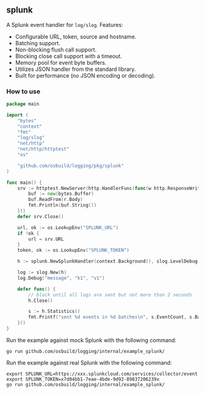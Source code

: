 ## splunk

A Splunk event handler for `log/slog`. Features:

* Configurable URL, token, source and hostname.
* Batching support.
* Non-blocking flush call support.
* Blocking close call support with a timeout.
* Memory pool for event byte buffers.
* Utilizes JSON handler from the standard library.
* Built for performance (no JSON encoding or decoding).

### How to use

```go
package main

import (
	"bytes"
	"context"
	"fmt"
	"log/slog"
	"net/http"
	"net/http/httptest"
	"os"

	"github.com/osbuild/logging/pkg/splunk"
)

func main() {
	srv := httptest.NewServer(http.HandlerFunc(func(w http.ResponseWriter, r *http.Request) {
		buf := new(bytes.Buffer)
		buf.ReadFrom(r.Body)
		fmt.Println(buf.String())
	}))
	defer srv.Close()

	url, ok := os.LookupEnv("SPLUNK_URL")
	if !ok {
		url = srv.URL
	}
	token, ok := os.LookupEnv("SPLUNK_TOKEN")

	h := splunk.NewSplunkHandler(context.Background(), slog.LevelDebug, url, token, "source", "hostname")

	log := slog.New(h)
	log.Debug("message", "k1", "v1")

	defer func() {
		// block until all logs are sent but not more than 2 seconds
		h.Close()

		s := h.Statistics()
		fmt.Printf("sent %d events in %d batches\n", s.EventCount, s.BatchCount)
	}()
}
```

Run the example against mock Splunk with the following command:

```
go run github.com/osbuild/logging/internal/example_splunk/
```

Run the example against real Splunk with the following command:

```
export SPLUNK_URL=https://xxx.splunkcloud.com/services/collector/event
export SPLUNK_TOKEN=x7d04bb1-7eae-4bde-9d92-89837206239x
go run github.com/osbuild/logging/internal/example_splunk/
```
